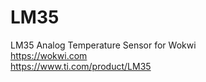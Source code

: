 # LM35
LM35 Analog Temperature Sensor for Wokwi<br />
https://wokwi.com<br />
https://www.ti.com/product/LM35<br />